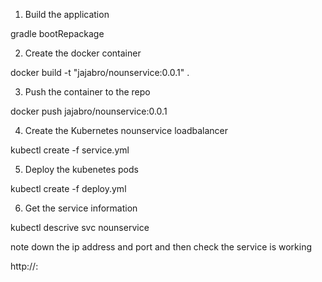 1. Build the application

gradle bootRepackage

2. Create the docker container

docker build -t "jajabro/nounservice:0.0.1" .

3. Push the container to the repo

docker push jajabro/nounservice:0.0.1

4. Create the Kubernetes nounservice loadbalancer

kubectl create -f service.yml

5. Deploy the kubenetes pods

kubectl create -f deploy.yml

6. Get the service information

kubectl descrive svc nounservice

note down the ip address and port and then check the service is working

http://<ip>:<port>

